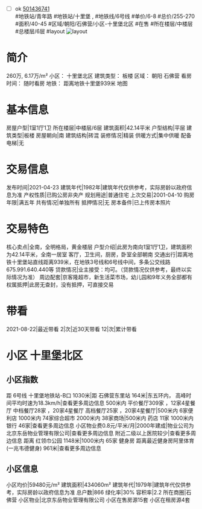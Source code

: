 - [ ] ok [501436741](https://bj.5i5j.com/ershoufang/501436741.html)  
 #地铁站/青年路 #地铁站/十里堡 ,  #地铁线/6号线
#单价/6-8 #总价/255-270 #面积/40-45   #区域/朝阳/石佛营/小区-十里堡北区 #在售 #所在楼层/中楼层 #总楼层/6层 #layout 
![layout](http://image2a.5i5j.com/scm/HOUSE_CUSTOMER/6a5375ad71b44a0f84264d8c823e3b47.jpg_P5.jpg) 
# 简介 
 260万,  6.17万/m² 
小区： 十里堡北区
建筑类型： 板楼
区域： 朝阳 石佛营
看房时间： 随时看房
地铁： 距离地铁十里堡939米 地图
# 基本信息 
 房屋户型|1室1厅1卫
所在楼层|中楼层/6层
建筑面积|42.14平米
户型结构|平层
建筑类型|板楼
房屋朝向|南
建筑结构|砖混
装修情况|精装
供暖方式|集中供暖
配备电梯|无
# 交易信息 
 发布时间|2021-04-23
建筑年代|1982年|建筑年代仅供参考，实际房龄以政府信息为准
产权性质|已购公房非央产
规划用途|普通住宅
上次交易|2001-04-10
购房年限|满五年
共有情况|单独所有
抵押情况|无
房本备件|已上传房本照片
# 交易特色 
 核心卖点|全南，全明格局，黄金楼层
户型介绍|此房为南向1室1厅1卫，建筑面积为42.14平米，全南一居室 客厅，卫生间，厨房，卧室全部朝南
交通出行|距离地铁十里堡站直线距离939米，在地铁3号线和6号线中间，多条公交线路675.991.640.440等
贷款情况|业主接受：均可。（贷款情况仅供参考，最终以实际情况为准）
周边配套|京客隆超市，新生活菜市场，幼儿园和9年义务全部都有
权属抵押|此房无查封，没有抵押，可直接交易
# 带看 
 2021-08-22|最近带看	 2|次|近30天带看	 12|次|累计带看
# 小区 十里堡北区
## 小区指数 
 距 6号线 十里堡地铁站-B口 1030米|距 石佛营东里站 164米|东五环内， 高峰时间平均时速为18.3km/h|查看更多周边信息
500米内 平价餐厅309家 ，12家4星餐厅
中档餐厅28家 ，20家4星餐厅
高档餐厅25家 ，20家4星餐厅|500米内 6家便利店
1000米内 74家综合超市
2000米内 38家商场|500米内 药店 11家
1000米内 银行 46家|查看更多周边信息
小区物业费0.8元/平米/月|2000年建成|物业公司为北京东岳物业管理有限公司|查看更多周边信息
附近二级以上医院较少|查看更多周边信息
距离 红领巾公园 1148米|1000米内 65家 健身房
距离最近健身房阿里体育(一兆韦德健身) 961米|查看更多周边信息
## 小区信息 
 小区均价|59480元/m²
建筑面积|434060m²
建筑年代|1979年|建筑年代仅供参考，实际房龄以政府信息为准
总户数|866
绿化率|30%
容积率|2.2
所在商圈|石佛营
小区物业|北京东岳物业管理有限公司
小区在售房源15套
小区在租房源4套

